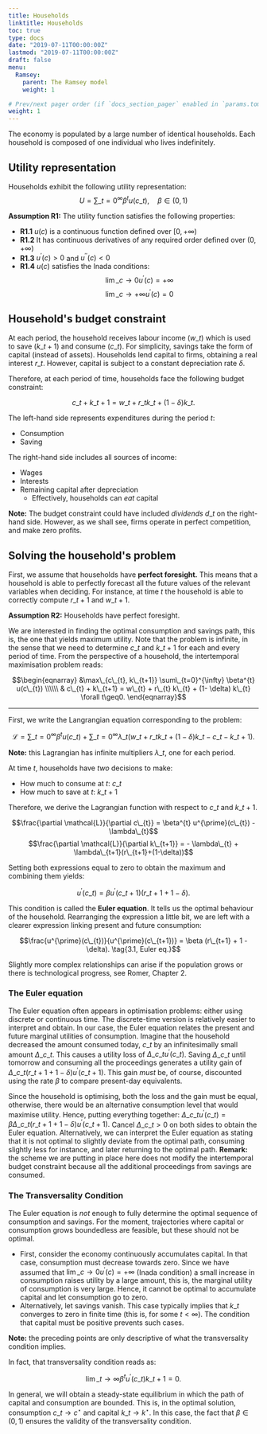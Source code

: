 ```yaml
---
title: Households
linktitle: Households
toc: true
type: docs
date: "2019-07-11T00:00:00Z"
lastmod: "2019-07-11T00:00:00Z"
draft: false
menu:
  Ramsey:
    parent: The Ramsey model
    weight: 1 

# Prev/next pager order (if `docs_section_pager` enabled in `params.toml`)
weight: 1
---
```


The economy is populated by a large number of identical households.
Each household is composed of one individual who lives indefinitely.

## Utility representation
Households  exhibit the following utility representation:
$$U = \sum\_{t=0}^{\infty} \beta^{t} u(c\_{t}),\quad \beta \in (0,1) \tag{1, Utility}$$

**Assumption R1:**
The utility function satisfies the following properties:

* **R1.1** $u( c )$ is a continuous function defined over $[0,+\infty)$
* **R1.2** It has continuous derivatives of any required order defined over $(0,+\infty)$
* **R1.3** $u^{\prime}( c )>0$ and $u^{\prime \prime}( c )<0$
* **R1.4** $u (c )$ satisfies the Inada conditions: 
	$$\lim\_{c \rightarrow 0}u^{\prime}( c ) = +\infty$$
	$$\lim\_{c \rightarrow +\infty}u^{\prime}( c ) = 0$$

## Household's budget constraint

At each period, the household receives labour income $(w\_t)$ which is used to save $(k\_{t+1})$ and consume $(c\_t)$.
For simplicity, savings take the form of capital (instead of assets).
Households lend capital to firms, obtaining a real interest $r\_t$.
However, capital is subject to a constant depreciation rate $\delta$.

Therefore, at each period of time, households face the following budget constraint:

$$c\_{t} + k\_{t+1} = w\_{t} + r\_{t} k\_{t} + (1-\delta) k\_{t}. \tag{2, Budget C.}$$

The left-hand side represents expenditures during the period $t$:

* Consumption
* Saving

The right-hand side includes all sources of income:

* Wages
* Interests
* Remaining capital after depreciation
    * Effectively, households can _eat_ capital

**Note:** The budget constraint could have included _dividends_ $d\_{t}$ on the right-hand side.
	However, as we shall see, firms operate in perfect competition, and make zero profits.

## Solving the household's problem

First, we assume that households have **perfect foresight.**
This means that a household is able to perfectly forecast all the future values of the relevant variables when deciding.
For instance, at time $t$ the household is able to correctly compute $r\_{t+1}$ and $w\_{t+1}.$

**Assumption R2:** Households have perfect foresight.

We are interested in finding the optimal consumption and savings path, this is, the one that yields maximum utility.
Note that the problem is infinite, in the sense that we need to determine $c\_{t}$ and $k\_{t+1}$ for each and every period of time.
From the perspective of a household, the intertemporal maximisation problem reads:

$$\begin{eqnarray}
&\max\_{c\_{t}, k\_{t+1}} \sum\_{t=0}^{\infty} \beta^{t} u(c\_{t}) \\\\\\
& c\_{t} + k\_{t+1}  = w\_{t} + r\_{t} k\_{t} + (1- \delta) k\_{t} \forall t\geq0.
\end{eqnarray}$$

---

First, we write the Langrangian equation corresponding to the problem:

$$\mathcal{L} = \sum\_{t=0}^{\infty} \beta^t u(c\_{t}) + \sum\_{t=0}^{\infty} \lambda\_{t}(w\_{t} + r\_{t}k\_{t} + (1-\delta)k\_{t} - c\_{t} - k\_{t+1}).$$

**Note:** this Lagrangian has infinite multipliers $\lambda\_{t},$ one for each period.

At time $t$, households have _two_ decisions to make:

* How much to consume at $t$: $c\_{t}$
* How much to save at $t$: $k\_{t+1}$

Therefore, we derive the Lagrangian function with respect to $c\_{t}$ and $k\_{t+1}$.

$$\frac{\partial \mathcal{L}}{\partial c\_{t}} = \beta^{t} u^{\prime}(c\_{t}) - \lambda\_{t}$$
$$\frac{\partial \mathcal{L}}{\partial k\_{t+1}} = - \lambda\_{t} + \lambda\_{t+1}(r\_{t+1}+(1-\delta))$$

Setting both expressions equal to zero to obtain the maximum and combining them yields:

$$u^{\prime}(c\_{t}) = \beta u^{\prime}(c\_{t+1})(r\_{t+1}+1-\delta). \tag{3, Euler Eq.}$$

This condition is called the **Euler equation**.
It tells us the optimal behaviour of the household.
Rearranging the expression a little bit, we are left with a clearer expression linking present and future consumption:

$$\frac{u^{\prime}(c\_{t})}{u^{\prime}(c\_{t+1})} = \beta (r\_{t+1} + 1 - \delta). \tag{3.1, Euler eq.}$$

Slightly more complex relationships can arise if the population grows or there is technological progress, see Romer, Chapter 2.

### The Euler equation

The Euler equation often appears in optimisation problems: either using discrete or continuous time.
The discrete-time version is relatively easier to interpret and obtain.
In our case, the Euler equation relates the present and future marginal utilities of consumption.
Imagine that the household decreased the amount consumed today, $c\_{t}$ by an infinitesimally small amount $\Delta\_{c\_{t}}$.
This causes a utility loss of $\Delta\_{c\_{t}} u^{\prime}(c\_{t})$.
Saving $\Delta\_{c\_{t}}$ until tomorrow and consuming all the proceedings generates a utility gain of $\Delta\_{c\_{t}}(r\_{t+1} + 1 - \delta) u^{\prime}(c\_{t+1})$.
This gain _must_ be, of course, discounted using the rate $\beta$ to compare present-day equivalents.

Since the household is optimising, both the loss and the gain must be equal, otherwise, there would be an alternative consumption level that would maximise utility.
Hence, putting everything together:
$\Delta\_{c\_{t}} u^{\prime}(c\_{t}) = \beta \Delta\_{c\_{t}} (r\_{t+1} + 1 - \delta) u^{\prime}(c\_{t+1}).$
Cancel $\Delta\_{c\_{t}} > 0$ on both sides to obtain the Euler equation.
Alternatively, we can interpret the Euler equation as stating that it is not optimal to slightly deviate from the optimal path, consuming slightly less for instance, and later returning to the optimal path.
**Remark:** the scheme we are putting in place here does not modify the intertemporal budget constraint because all the additional proceedings from savings are consumed.

### The Transversality Condition

The Euler equation is _not_ enough to fully determine the optimal sequence of consumption and savings.
For the moment, trajectories where capital or consumption grows boundedless are feasible, but these should not be optimal.

* First, consider the economy continuously accumulates capital. In that case, consumption must decrease towards zero.
Since we have assumed that $\lim\_{c \rightarrow 0}u^{\prime}( c )=+\infty$ (Inada condition) a small increase in consumption raises utility by a large amount, this is, the marginal utility of consumption is very large.
Hence, it cannot be optimal to accumulate capital and let consumption go to zero.
* Alternatively, let savings vanish. This case typically implies that $k\_{t}$ converges to zero in finite time (this is, for some $t<\infty$). The condition that capital must be positive prevents such cases.

**Note:** the preceding points are only descriptive of what the transversality condition implies.

In fact, that transversality condition reads as:

$$\lim\_{t \rightarrow \infty} \beta^{t}u^{\prime}(c\_{t})k\_{t+1} = 0. \tag{4, Trans. Cond.}$$

In general, we will obtain a steady-state equilibrium in which the path of capital and consumption are bounded.
This is, in the optimal solution, consumption $c\_{t} \rightarrow c^{\star}$ and capital $k\_{t} \rightarrow k^{\star}$.
In this case, the fact that $\beta \in (0,1)$ ensures the validity of the transversality condition.
